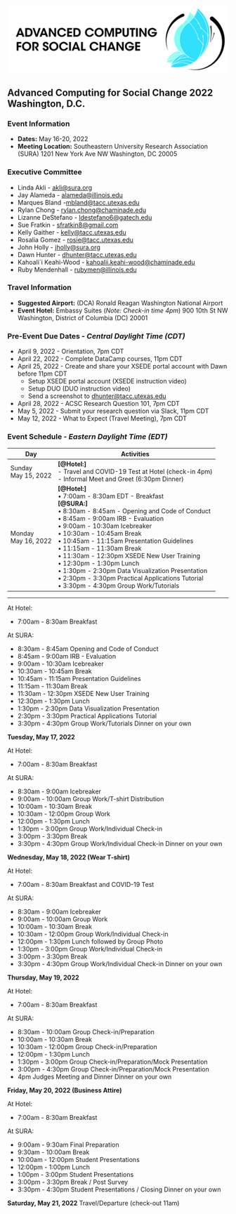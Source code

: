 ![ASCS Header](assets/logo/ACSC-Horizontal%402x-100.jpg)
## Advanced Computing for Social Change 2022 Washington, D.C.

### Event Information
* **Dates:** May 16-20, 2022
* **Meeting Location:** 
    Southeastern University Research Association (SURA) 
    1201 New York Ave NW
    Washington, DC 20005

### Executive Committee

* Linda Akli - [akli@sura.org](mailto:akli@sura.org?subject=[ACSC22-DC])
* Jay Alameda - [alameda@illinois.edu](mailto:alameda@illinois.edu?subject=[ACSC22-DC])
* Marques Bland -[mbland@tacc.utexas.edu](mailto:mbland@tacc.utexas.edu?subject=[ACSC22-DC])
* Rylan Chong - [rylan.chong@chaminade.edu](mailto:rylan.chong@chaminade.edu?subject=[ACSC22-DC])
* Lizanne DeStefano - [ldestefano6@gatech.edu](mailto:ldestefano6@gatech.edu?subject=[ACSC22-DC])
* Sue Fratkin - [sfratkin8@gmail.com](mailto:sfratkin8@gmail.com?subject=[ACSC22-DC])
* Kelly Gaither - [kelly@tacc.utexas.edu](mailto:kelly@tacc.utexas.edu?subject=[ACSC22-DC])
* Rosalia Gomez - [rosie@tacc.utexas.edu](mailto:rosie@tacc.utexas.edu?subject=[ACSC22-DC])
* John Holly - [jholly@sura.org](mailto:jholly@sura.org?subject=[ACSC22-DC])
* Dawn Hunter - [dhunter@tacc.utexas.edu](mailto:dhunter@tacc.utexas.edu?subject=[ACSC22-DC])
* Kahoali`i Keahi-Wood - [kahoalii.keahi-wood@chaminade.edu](mailto:kahoalii.keahi-wood@chaminade.edu?subject=[ACSC22-DC])
* Ruby Mendenhall - [rubymen@illinois.edu](mailto:rubymen@illinois.edu?subject=[ACSC22-DC])



### Travel Information
* **Suggested Airport:** (DCA) Ronald Reagan Washington National Airport
* **Event Hotel:**
    Embassy Suites (_Note: Check-in time 4pm_)
    900 10th St NW
    Washington, District of Columbia (DC) 20001
    
### Pre-Event Due Dates - _Central Daylight Time (CDT)_
* April 9, 2022 -  Orientation, 7pm CDT
* April 22, 2022 -  Complete DataCamp courses, 11pm CDT
* April 25, 2022 - Create and share your XSEDE portal account with Dawn before 11pm CDT
  * Setup XSEDE portal account (XSEDE instruction video)
  * Setup DUO (DUO instruction video)
  * Send a screenshot to dhunter@tacc.utexas.edu
* April 28, 2022 - ACSC Research Question 101, 7pm CDT
* May 5, 2022 - Submit your research question via Slack, 11pm CDT
* May 12, 2022 - What to Expect (Travel Meeting), 7pm CDT

### Event Schedule - _Eastern Daylight Time (EDT)_
| Day | Activities |
|-----------|----------------------------|
| Sunday <br> May 15, 2022 | **[@Hotel:]** <br>  - Travel and COVID-19 Test at Hotel (check-in 4pm) <br> - Informal Meet and Greet (6:30pm Dinner) |
| Monday <br> May 16, 2022 | **[@Hotel:]** <br> • 7:00am - 8:30am EDT - Breakfast <br>  **[@SURA:]** <br> • 8:30am - 8:45am - Opening and Code of Conduct <br>• 8:45am - 9:00am	IRB - Evaluation <br> • 9:00am - 10:30am	Icebreaker <br> • 10:30am - 10:45am	Break<br> • 10:45am - 11:15am	Presentation Guidelines <br> • 11:15am - 11:30am	Break <br> • 11:30am - 12:30pm	XSEDE New User Training <br> • 12:30pm - 1:30pm 	Lunch <br> • 1:30pm - 2:30pm	Data Visualization Presentation <br> • 2:30pm - 3:30pm	Practical Applications Tutorial <br> • 3:30pm - 4:30pm	Group Work/Tutorials |

****

At Hotel: 
* 7:00am - 8:30am       	Breakfast 

At SURA:
* 8:30am - 8:45am	Opening and Code of Conduct 
* 8:45am - 9:00am	IRB - Evaluation 
* 9:00am - 10:30am	Icebreaker
* 10:30am - 10:45am	Break
* 10:45am - 11:15am	Presentation Guidelines 
* 11:15am - 11:30am	Break
* 11:30am - 12:30pm	XSEDE New User Training 
* 12:30pm - 1:30pm 	Lunch
* 1:30pm - 2:30pm	Data Visualization Presentation
* 2:30pm - 3:30pm	Practical Applications Tutorial
* 3:30pm - 4:30pm	Group Work/Tutorials 
Dinner on your own

**Tuesday, May 17, 2022**

At Hotel:
* 7:00am - 8:30am       	Breakfast

At SURA:
* 8:30am - 9:00am	Icebreaker
* 9:00am - 10:00am	Group Work/T-shirt Distribution
* 10:00am - 10:30am	Break
* 10:30am - 12:00pm	Group Work
* 12:00pm - 1:30pm	Lunch 
* 1:30pm - 3:00pm	Group Work/Individual Check-in
* 3:00pm - 3:30pm	Break 
* 3:30pm - 4:30pm	Group Work/Individual Check-in
Dinner on your own

**Wednesday, May 18, 2022 (Wear T-shirt)**

At Hotel:
* 7:00am - 8:30am       	Breakfast and COVID-19 Test 

At SURA:
* 8:30am - 9:00am	Icebreaker
* 9:00am - 10:00am	Group Work
* 10:00am - 10:30am	Break
* 10:30am - 12:00pm	Group Work/Individual Check-in
* 12:00pm - 1:30pm	Lunch followed by Group Photo               
* 1:30pm - 3:00pm	Group Work/Individual Check-in
* 3:00pm - 3:30pm	Break 
* 3:30pm - 4:30pm	Group Work/Individual Check-in
Dinner on your own

**Thursday, May 19, 2022**

At Hotel:
* 7:00am - 8:30am       	Breakfast 

At SURA:
* 8:30am - 10:00am 	Group Check-in/Preparation 
* 10:00am - 10:30am	Break
* 10:30am - 12:00pm	Group Check-in/Preparation
* 12:00pm - 1:30pm	Lunch
* 1:30pm - 3:00pm	Group Check-in/Preparation/Mock Presentation
* 3:00pm - 4:30pm	Group Check-in/Preparation/Mock Presentation
* 4pm Judges Meeting and Dinner
Dinner on your own

**Friday, May 20, 2022  (Business Attire)**

At Hotel:
* 7:00am - 8:30am       	Breakfast 

At SURA:
* 9:00am - 9:30am	Final Preparation
* 9:30am - 10:00am	Break
* 10:00am - 12:00pm	Student Presentations
* 12:00pm - 1:00pm	Lunch
* 1:00pm - 3:00pm	Student Presentations
* 3:00pm - 3:30pm	Break / Post Survey
* 3:30pm - 4:30pm	Student Presentations / Closing
Dinner on your own

**Saturday, May 21, 2022**
Travel/Departure (check-out 11am)



  

